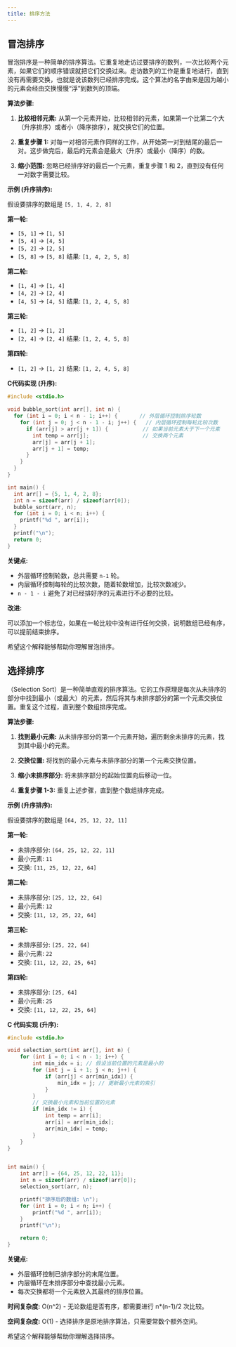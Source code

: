 ```yaml
---
title: 排序方法
---
```

## 冒泡排序

冒泡排序是一种简单的排序算法。它重复地走访过要排序的数列，一次比较两个元素，如果它们的顺序错误就把它们交换过来。走访数列的工作是重复地进行，直到没有再需要交换，也就是说该数列已经排序完成。这个算法的名字由来是因为越小的元素会经由交换慢慢“浮”到数列的顶端。

**算法步骤:**

1. **比较相邻元素:** 从第一个元素开始，比较相邻的元素，如果第一个比第二个大（升序排序）或者小（降序排序），就交换它们的位置。

2. **重复步骤 1:** 对每一对相邻元素作同样的工作，从开始第一对到结尾的最后一对。这步做完后，最后的元素会是最大（升序）或最小（降序）的数。

3. **缩小范围:** 忽略已经排序好的最后一个元素，重复步骤 1 和 2，直到没有任何一对数字需要比较。

**示例 (升序排序):**

假设要排序的数组是 `[5, 1, 4, 2, 8]`

**第一轮:**

- `[5, 1]` -> `[1, 5]`
- `[5, 4]` -> `[4, 5]`
- `[5, 2]` -> `[2, 5]`
- `[5, 8]` -> `[5, 8]`
结果: `[1, 4, 2, 5, 8]`

**第二轮:**

- `[1, 4]` -> `[1, 4]`
- `[4, 2]` -> `[2, 4]`
- `[4, 5]` -> `[4, 5]`
结果: `[1, 2, 4, 5, 8]`

**第三轮:**

- `[1, 2]` -> `[1, 2]`
- `[2, 4]` -> `[2, 4]`
结果: `[1, 2, 4, 5, 8]`

**第四轮:**

- `[1, 2]` -> `[1, 2]`
结果: `[1, 2, 4, 5, 8]`


**C代码实现 (升序):**

```c
#include <stdio.h>

void bubble_sort(int arr[], int n) {
  for (int i = 0; i < n - 1; i++) {       // 外层循环控制排序轮数
    for (int j = 0; j < n - 1 - i; j++) {   // 内层循环控制每轮比较次数
      if (arr[j] > arr[j + 1]) {           // 如果当前元素大于下一个元素
        int temp = arr[j];                 // 交换两个元素
        arr[j] = arr[j + 1];
        arr[j + 1] = temp;
      }
    }
  }
}

int main() {
  int arr[] = {5, 1, 4, 2, 8};
  int n = sizeof(arr) / sizeof(arr[0]);
  bubble_sort(arr, n);
  for (int i = 0; i < n; i++) {
    printf("%d ", arr[i]);
  }
  printf("\n");
  return 0;
}

```

**关键点:**

* 外层循环控制轮数，总共需要 `n-1` 轮。
* 内层循环控制每轮的比较次数，随着轮数增加，比较次数减少。
* `n - 1 - i`  避免了对已经排好序的元素进行不必要的比较。


**改进:**

可以添加一个标志位，如果在一轮比较中没有进行任何交换，说明数组已经有序，可以提前结束排序。


希望这个解释能够帮助你理解冒泡排序。


## 选择排序
（Selection Sort）是一种简单直观的排序算法。它的工作原理是每次从未排序的部分中找到最小（或最大）的元素，然后将其与未排序部分的第一个元素交换位置。重复这个过程，直到整个数组排序完成。

**算法步骤:**

1. **找到最小元素:** 从未排序部分的第一个元素开始，遍历剩余未排序的元素，找到其中最小的元素。

2. **交换位置:** 将找到的最小元素与未排序部分的第一个元素交换位置。

3. **缩小未排序部分:** 将未排序部分的起始位置向后移动一位。

4. **重复步骤 1-3:** 重复上述步骤，直到整个数组排序完成。

**示例 (升序排序):**

假设要排序的数组是 `[64, 25, 12, 22, 11]`

**第一轮:**

- 未排序部分: `[64, 25, 12, 22, 11]`
- 最小元素: `11`
- 交换: `[11, 25, 12, 22, 64]`

**第二轮:**

- 未排序部分: `[25, 12, 22, 64]`
- 最小元素: `12`
- 交换: `[11, 12, 25, 22, 64]`

**第三轮:**

- 未排序部分: `[25, 22, 64]`
- 最小元素: `22`
- 交换: `[11, 12, 22, 25, 64]`

**第四轮:**

- 未排序部分: `[25, 64]`
- 最小元素: `25`
- 交换: `[11, 12, 22, 25, 64]`

**C 代码实现 (升序):**

```c
#include <stdio.h>

void selection_sort(int arr[], int n) {
    for (int i = 0; i < n - 1; i++) {
        int min_idx = i; // 假设当前位置的元素是最小的
        for (int j = i + 1; j < n; j++) {
            if (arr[j] < arr[min_idx]) {
                min_idx = j; // 更新最小元素的索引
            }
        }
        // 交换最小元素和当前位置的元素
        if (min_idx != i) {
            int temp = arr[i];
            arr[i] = arr[min_idx];
            arr[min_idx] = temp;
        }
    }
}


int main() {
    int arr[] = {64, 25, 12, 22, 11};
    int n = sizeof(arr) / sizeof(arr[0]);
    selection_sort(arr, n);

    printf("排序后的数组: \n");
    for (int i = 0; i < n; i++) {
        printf("%d ", arr[i]);
    }
    printf("\n");

    return 0;
}
```


**关键点:**

* 外层循环控制已排序部分的末尾位置。
* 内层循环在未排序部分中查找最小元素。
* 每次交换都将一个元素放入其最终的排序位置。

**时间复杂度:**  O(n^2) -  无论数组是否有序，都需要进行 n*(n-1)/2 次比较。

**空间复杂度:** O(1) -  选择排序是原地排序算法，只需要常数个额外空间。


希望这个解释能够帮助你理解选择排序。
